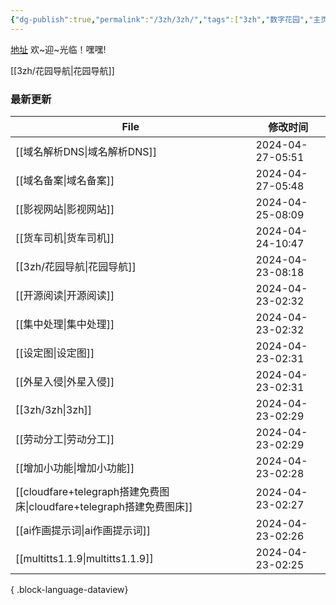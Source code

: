 ```yaml
---
{"dg-publish":true,"permalink":"/3zh/3zh/","tags":["3zh","数字花园","主页","gardenEntry","gardenEntry","gardenEntry"],"noteIcon":""}
---
```



<head>
<meta name="shenma-site-verification" content="9f4a23071eb178c10212ac1fc519d41d_1700668342">
</head>


[地址](https://sdfd-azc.pages.dev/)
欢~迎~光临！嘿嘿!

[[3zh/花园导航\|花园导航]]

### 最新更新

| File                                                        | 修改时间             |
| ----------------------------------------------------------- | ---------------- |
| [[域名解析DNS\|域名解析DNS]]                                     | 2024-04-27-05:51 |
| [[域名备案\|域名备案]]                                           | 2024-04-27-05:48 |
| [[影视网站\|影视网站]]                                           | 2024-04-25-08:09 |
| [[货车司机\|货车司机]]                                           | 2024-04-24-10:47 |
| [[3zh/花园导航\|花园导航]]                                       | 2024-04-23-08:18 |
| [[开源阅读\|开源阅读]]                                           | 2024-04-23-02:32 |
| [[集中处理\|集中处理]]                                           | 2024-04-23-02:32 |
| [[设定图\|设定图]]                                             | 2024-04-23-02:31 |
| [[外星入侵\|外星入侵]]                                           | 2024-04-23-02:31 |
| [[3zh/3zh\|3zh]]                                         | 2024-04-23-02:29 |
| [[劳动分工\|劳动分工]]                                           | 2024-04-23-02:29 |
| [[增加小功能\|增加小功能]]                                         | 2024-04-23-02:28 |
| [[cloudfare+telegraph搭建免费图床\|cloudfare+telegraph搭建免费图床]] | 2024-04-23-02:27 |
| [[ai作画提示词\|ai作画提示词]]                                     | 2024-04-23-02:26 |
| [[multitts1.1.9\|multitts1.1.9]]                         | 2024-04-23-02:25 |

{ .block-language-dataview}





